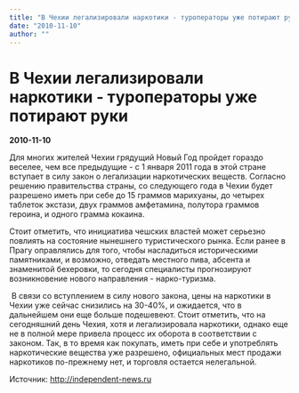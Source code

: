 ```yaml
---
title: "В Чехии легализировали наркотики - туроператоры уже потирают руки"
date: "2010-11-10"
author: ""
---
```


# В Чехии легализировали наркотики - туроператоры уже потирают руки

**2010-11-10** 

Для многих жителей Чехии грядущий Новый Год пройдет гораздо веселее,  чем все предыдущие - с 1 января 2011 года в этой стране вступает в силу  закон о легализации наркотических веществ. Согласно решению  правительства страны, со следующего года в Чехии будет разрешено иметь  при себе до 15 граммов марихуаны, до четырех таблеток экстази, двух  граммов амфетамина, полутора граммов героина, и одного грамма кокаина.

Стоит  отметить, что инициатива чешских властей может серьезно повлиять на  состояние нынешнего туристического рынка. Если ранее в Прагу оправлялись  для того, чтобы насладиться историческими памятниками, и возможно,  отведать местного пива, абсента и знаменитой бехеровки, то сегодня  специалисты прогнозируют возникновение нового направления -  нарко-туризма.

 В связи со вступлением в силу нового закона, цены на  наркотики в Чехии уже сейчас снизились на 30-40%, и ожидается, что в  дальнейшем они еще больше подешевеют. Стоит отметить, что на сегодняшний  день Чехия, хотя и легализировала наркотики, однако еще не в полной  мере привела процесс их оборота в соответствии с законом. Так, в то  время как покупать, иметь при себе и употреблять наркотические вещества  уже разрешено, официальных мест продажи наркотиков по-прежнему нет, и  торговля остается нелегальной.

Источник: http://independent-news.ru